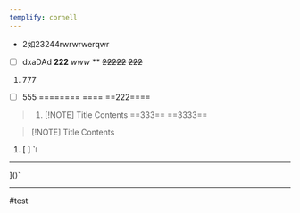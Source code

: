 ```yaml
---
templify: cornell
---
```

- 2如23244rwrwrwerqwr

- [ ] dxaDAd
**222**
*www*
**
~~22222~~
~~222~~
1. 777
- [ ] 555
========
====
==222====
> 1. [!NOTE] Title
> Contents
==333==
 ==3333==

> [!NOTE] Title
> Contents


1. [ ] `<sub><sup>[

---
]()</sup></sub>`

****

#test

